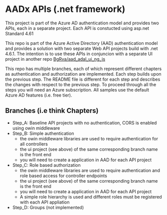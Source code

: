 AADx APIs (.net framework)
==========================
This project is part of the Azure AD authentication model and provides two APIs, each
in a separate project.  Each API is constucted using asp.net Standard 4.61

This repo is part of the Azure Active Directory (AAD) authentication model and provides a solution with two separate
Web API projects build with .net 4.6.1.  The intention is to use these APIs in conjuncion with a separate UI
project in another repo [BgRva/aad_adal_ui_ng_js](https://github.com/BgRva/aad_adal_ui_ng_js)

This repo has multiple branches, each of which represent different chapters as authentication and authorization are implemented.  Each step builds upon the previous step.  The README file is different for each step and describes the changes with respect to the previous step.  To proceed through all the steps you will need an Azure subscription.  All samples use the default Azure AD features (i.e. free tier).

## Branches (i.e think Chapters)

 - Step_A:  Baseline API projects with no authentication, CORS is enabled using owin middleware
 - Step_B:  Simple authentication
   - the owin middleware libraries are used to require authentication for all controllers
   - the ui project (see above) of the same corresponding branch name is the front end
   - you will need to create a application in AAD for each API project
 - Step_C:  Role based authorization
   - the owin middleware libraries are used to require authentication and role based access for controller endpoints
   - the ui project (see above) of the same corresponding branch name is the front end
   - you will need to create a application in AAD for each API project
   - A simple role hierarchy is used and different roles must be registered with each API appliation
 - Step_D: Groups (not implemented)